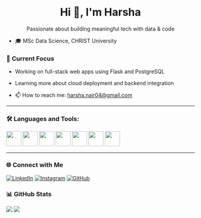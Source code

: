 <h1 align="center">Hi 👋, I'm Harsha</h1>
<p align="center">Passionate about building meaningful tech with data & code</p>

- 🎓 MSc Data Science, CHRIST University  
### 🚀 **Current Focus**
- Working on full-stack web apps using Flask and PostgreSQL
- Learning more about cloud deployment and backend integration
  
- 📫 How to reach me: [harsha.nair04@gmail.com](mailto:harsha.nair04@gmail.com)

---

### 🛠️ Languages and Tools:

<p align="left">
  <img src="https://cdn.jsdelivr.net/gh/devicons/devicon/icons/python/python-original.svg" width="40" />
  <img src="https://cdn.jsdelivr.net/gh/devicons/devicon/icons/flask/flask-original.svg" width="40" />
  <img src="https://cdn.jsdelivr.net/gh/devicons/devicon/icons/javascript/javascript-original.svg" width="40" />
  <img src="https://cdn.jsdelivr.net/gh/devicons/devicon/icons/html5/html5-original.svg" width="40" />
  <img src="https://cdn.jsdelivr.net/gh/devicons/devicon/icons/css3/css3-original.svg" width="40" />
  <img src="https://cdn.jsdelivr.net/gh/devicons/devicon/icons/postgresql/postgresql-original.svg" width="40" />
  <img src="https://cdn.jsdelivr.net/gh/devicons/devicon/icons/mysql/mysql-original.svg" width="40" />
</p>

---

### 🌐 Connect with Me

[![LinkedIn](https://img.shields.io/badge/-LinkedIn-blue?style=flat-square&logo=linkedin&logoColor=white)](https://www.linkedin.com/in/harsha-k-98a6222ba/)
[![Instagram](https://img.shields.io/badge/-Instagram-E4405F?style=flat-square&logo=instagram&logoColor=white)](https://instagram.com/harsha_k04)
[![GitHub](https://img.shields.io/badge/-GitHub-black?style=flat-square&logo=github&logoColor=white)](https://github.com/Harsha-k04)

### 📊 GitHub Stats

![](https://komarev.com/ghpvc/?username=Harsha-k04&color=blue)
![](https://github-readme-stats.vercel.app/api?username=Harsha-k04&show_icons=true&theme=dark)
